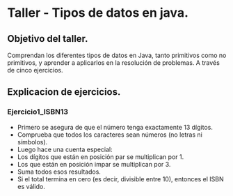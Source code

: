 # Taller - Tipos de datos en java.

## Objetivo del taller. 
Comprendan los diferentes tipos de datos en Java, tanto primitivos como no primitivos, y aprender a aplicarlos en la resolución de problemas. A través de cinco ejercicios.

## Explicacion de ejercicios.

### Ejercicio1_ISBN13
- Primero se asegura de que el número tenga exactamente 13 dígitos.
- Comprueba que todos los caracteres sean números (no letras ni símbolos).
- Luego hace una cuenta especial:
- Los dígitos que están en posición par se multiplican por 1.
- Los que están en posición impar se multiplican por 3.
- Suma todos esos resultados.
- Si el total termina en cero (es decir, divisible entre 10), entonces el ISBN es válido.

